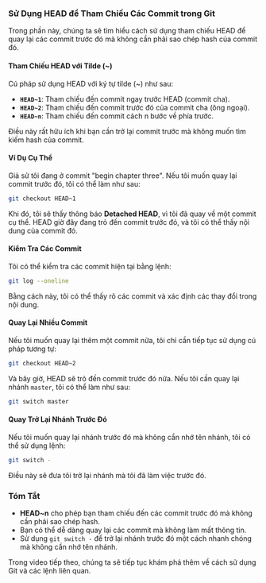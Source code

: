 ### Sử Dụng HEAD để Tham Chiếu Các Commit trong Git

Trong phần này, chúng ta sẽ tìm hiểu cách sử dụng tham chiếu HEAD để quay lại các commit trước đó mà không cần phải sao chép hash của commit đó.

#### Tham Chiếu HEAD với Tilde (~)

Cú pháp sử dụng HEAD với ký tự tilde (~) như sau:

- **`HEAD~1`**: Tham chiếu đến commit ngay trước HEAD (commit cha).
- **`HEAD~2`**: Tham chiếu đến commit trước đó của commit cha (ông ngoại).
- **`HEAD~n`**: Tham chiếu đến commit cách n bước về phía trước.

Điều này rất hữu ích khi bạn cần trở lại commit trước mà không muốn tìm kiếm hash của commit.

#### Ví Dụ Cụ Thể

Giả sử tôi đang ở commit "begin chapter three". Nếu tôi muốn quay lại commit trước đó, tôi có thể làm như sau:

```bash
git checkout HEAD~1
```

Khi đó, tôi sẽ thấy thông báo **Detached HEAD**, vì tôi đã quay về một commit cụ thể. HEAD giờ đây đang trỏ đến commit trước đó, và tôi có thể thấy nội dung của commit đó.

#### Kiểm Tra Các Commit

Tôi có thể kiểm tra các commit hiện tại bằng lệnh:

```bash
git log --oneline
```

Bằng cách này, tôi có thể thấy rõ các commit và xác định các thay đổi trong nội dung.

#### Quay Lại Nhiều Commit

Nếu tôi muốn quay lại thêm một commit nữa, tôi chỉ cần tiếp tục sử dụng cú pháp tương tự:

```bash
git checkout HEAD~2
```

Và bây giờ, HEAD sẽ trỏ đến commit trước đó nữa. Nếu tôi cần quay lại nhánh `master`, tôi có thể làm như sau:

```bash
git switch master
```

#### Quay Trở Lại Nhánh Trước Đó

Nếu tôi muốn quay lại nhánh trước đó mà không cần nhớ tên nhánh, tôi có thể sử dụng lệnh:

```bash
git switch -
```

Điều này sẽ đưa tôi trở lại nhánh mà tôi đã làm việc trước đó.

### Tóm Tắt

- **HEAD~n** cho phép bạn tham chiếu đến các commit trước đó mà không cần phải sao chép hash.
- Bạn có thể dễ dàng quay lại các commit mà không làm mất thông tin.
- Sử dụng `git switch -` để trở lại nhánh trước đó một cách nhanh chóng mà không cần nhớ tên nhánh.

Trong video tiếp theo, chúng ta sẽ tiếp tục khám phá thêm về cách sử dụng Git và các lệnh liên quan.
